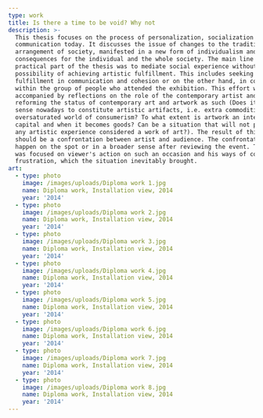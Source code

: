 ```yaml
---
type: work
title: Is there a time to be void? Why not
description: >-
  This thesis focuses on the process of personalization, socialization and
  communication today. It discusses the issue of changes to the traditional
  arrangement of society, manifested in a new form of individualism and its
  consequences for the individual and the whole society. The main line of the
  practical part of the thesis was to mediate social experience without the
  possibility of achieving artistic fulfillment. This includes seeking
  fulfillment in communication and cohesion or on the other hand, in conflict
  within the group of people who attended the exhibition. This effort was
  accompanied by reflections on the role of the contemporary artist and
  reforming the status of contemporary art and artwork as such (Does it make
  sense nowadays to constitute artistic artifacts, i.e. extra commodities in the
  oversaturated world of consumerism? To what extent is artwork an intellectual
  capital and when it becomes goods? Can be a situation that will not peak in
  any artistic experience considered a work of art?). The result of this work
  should be a confrontation between artist and audience. The confrontation could
  happen on the spot or in a broader sense after reviewing the event. The event
  was focused on viewer's action on such an occasion and his ways of coping with
  frustration, which the situation inevitably brought.
art:
  - type: photo
    image: /images/uploads/Diploma work 1.jpg
    name: Diploma work, Installation view, 2014
    year: '2014'
  - type: photo
    image: /images/uploads/Diploma work 2.jpg
    name: Diploma work, Installation view, 2014
    year: '2014'
  - type: photo
    image: /images/uploads/Diploma work 3.jpg
    name: Diploma work, Installation view, 2014
    year: '2014'
  - type: photo
    image: /images/uploads/Diploma work 4.jpg
    name: Diploma work, Installation view, 2014
    year: '2014'
  - type: photo
    image: /images/uploads/Diploma work 5.jpg
    name: Diploma work, Installation view, 2014
    year: '2014'
  - type: photo
    image: /images/uploads/Diploma work 6.jpg
    name: Diploma work, Installation view, 2014
    year: '2014'
  - type: photo
    image: /images/uploads/Diploma work 7.jpg
    name: Diploma work, Installation view, 2014
    year: '2014'
  - type: photo
    image: /images/uploads/Diploma work 8.jpg
    name: Diploma work, Installation view, 2014
    year: '2014'
---
```

